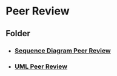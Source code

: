 # Peer Review

## Folder

- ### [Sequence Diagram Peer Review](https://github.com/federicodeintrona/IS23-AM06/blob/main/Deliverables/Peer%20Review/Sequence%20/Diagram%20Peer%20Review)

- ### [UML Peer Review](https://github.com/federicodeintrona/IS23-AM06/blob/main/Peer%20Review/UML%20Peer%20Review)
